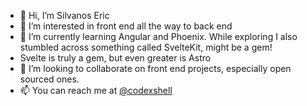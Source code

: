 - 👋 Hi, I’m Silvanos Eric
- 👀 I’m interested in front end all the way to back end
- 🌱 I’m currently learning Angular and Phoenix. While exploring I also stumbled across something called SvelteKit, might be a gem!
- Svelte is truly a gem, but even greater is Astro
- 💞️ I’m looking to collaborate on front end projects, especially open sourced ones.
- 📫 You can reach me at [@codexshell](https://twitter.com/codexshell)

<!---
codexshell/codexshell is a ✨ special ✨ repository because its `README.md` (this file) appears on your GitHub profile.
You can click the Preview link to take a look at your changes.
--->

